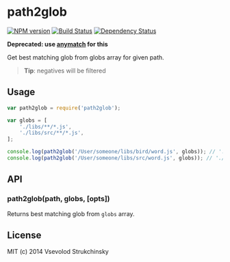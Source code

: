 # path2glob

[![NPM version][npm-image]][npm-url] [![Build Status][travis-image]][travis-url] [![Dependency Status][depstat-image]][depstat-url]

__Deprecated: use [anymatch](https://github.com/es128/anymatch) for this__

Get best matching glob from globs array for given path.

> __Tip__: negatives will be filtered

## Usage

```js
var path2glob = require('path2glob');

var globs = [
    './libs/**/*.js',
    './libs/src/**/*.js',
];

console.log(path2glob('/User/someone/libs/bird/word.js', globs)); // './libs/**/*.js'
console.log(path2glob('/User/someone/libs/src/word.js', globs)); // './libs/src/**/*.js'
```

## API

### path2glob(path, globs, [opts])

Returns best matching glob from `globs` array.

## License

MIT (c) 2014 Vsevolod Strukchinsky

[npm-url]: https://npmjs.org/package/path2glob
[npm-image]: http://img.shields.io/npm/v/path2glob.svg?style=flat

[travis-url]: http://travis-ci.org/floatdrop/path2glob
[travis-image]: http://img.shields.io/travis/floatdrop/path2glob.svg?branch=master&style=flat

[depstat-url]: https://david-dm.org/floatdrop/path2glob
[depstat-image]: http://img.shields.io/david/floatdrop/path2glob.svg?style=flat
